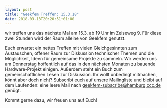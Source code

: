 ```yaml
---
layout: post
title: "Geekfem Treffen: 15.3.18"
date: 2018-03-13T20:20:51+01:00
---
```


wir treffen uns das nächste Mal am 15.3. ab 19 Uhr im Zeiseweg 9. Für diese zwei Stunden wird der Raum alleine von Geekfem genutzt.

Euch erwartet ein nettes Treffen mit vielen Gleichgesinnten zum Austauschen, offener Raum zur Diskussion technischer Themen und die Möglichkeit, Ideen für gemeinsame Projekte zu sammeln.
Wir werden uns am Donnerstag hoffentlich auf das in den nächsten Monaten zu bauende Hardware-Projekt einigen. Außerdem steht ein Buch zum gemeinschaftlichen Lesen zur Diskussion.
Ihr wollt unbedingt mitmachen, könnt aber doch nicht? Subscribt euch auf unsere Mailingliste und bleibt auf dem Laufenden: eine leere Mail nach geekfem-subscribe@hamburg.ccc.de genügt.

Kommt gerne dazu, wir freuen uns auf Euch!

